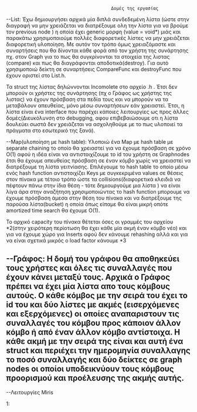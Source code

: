                                            Δομές της εργασίας

--List: Έχω δημιουργήσει αρχικά μία διπλά συνδεδεμένη λίστα (ώστε στην διαγραφή να μην χρειάζεται
 να διατρέξουμε ολη την λίστα για να βρούμε τον previous node ) η οποία έχει generic μορφη (value = void*)
 μιάς και παρακάτω χρησιμοποιούμε πολλές διαφορετικές λίστες να μην χρειάζεται διαφορετική υλοποίηση.
 Με αυτόν τον τρόπο όμως χρειαζόμαστε και συναρτήσεις που θα δίνονται κάθε φορά από τον χρήστη της συνάρτησης
 πχ. στον Graph για το πως θα συγκρίνονται τα στοιχεία της λιστας (compare) και πως θα διαγράφονται αποδοτικά(destroy).
 Για αυτό χρησιμοποιώ δείκτη σε συναρτήσεις CompareFunc και destroyFunc που έχουν οριστεί στο List.h.

 Τα struct της λίστας δηλώννονται Incomolete στο αρχείο .h .
 Έτσι δεν μπορούν οι χρήστες της συνάρτησης (πχ ο Γράφος ως χρήστης της λιστας) να έχουν πρόσβαση στα πεδία τους και να
 μπορούν να τα μεταβάλουν απευθείας, μόνο μέσω συναρτήσεων εάν χρειαστεί. Έτσι, η λίστα είναι ένα interface που παρέχει 
 κάποιες λειτουργίες ως προς άλλες δομές(Διευκόλυνση στο debugging, αφου επιβεβαιώσουμε οτι η λίστα δουλεύει σωστά
 δεν χρειάζεται να ασχοληθούμε με το πως υλοποιεί τα πράγματα στο εσωτερικό της ξανά).

--Map(υλοποίηση με hash table): Υλοποιώ ένα Map με hash table με separate chaining το οποίο θα χρειαστεί για να έχουμε πρόσβαση
 σε χρόνο Ο(1) αφού η ιδέα είναι να αντιστοιχίζουμε το id του χρήστη σε Graphnodes έτσι θα έχουμε απευθείας πρόσβαση σε έναν 
 κόμβο χωρίς να χρειαστεί να διατρέξουμε τη λίστα γειτνίασης. Επιλέγουμε το hash table το οποίο μέσω ενός hash function 
 αντιστοιχίζει Keys με συγκεκριμένα values σε θέσεις στον πίνακα με τέτοιο τρόπο ώστε τα collisions(διαφορετικά κλειδιά να 
 πέφτουν πάνω στην ίδια θέση - τότε δημιουργούμε μια λίστα ) να είναι λίγα άρα στην αναζήτηση χρησιμοποιώντας το hash function
 μπορουμε να έχουμε πρόσβαση άμεσα στην θέση του πίνακα και να διατρέξουμε της παρούσα λίστα(bucket) η οποία όπως είπαμε
 θα είναι μικρή οπότε amortized time search θα έχουμε O(1).

 To αρχικό capacity του πίνακα θέτεται όσες οι γραμμές του αρχείου *2(στην χειρότερη περίοτωση θα έχει κάθε μία ακμή έναν κόμβο νέο)
 και για να έχουμε χώρο για Inserts αφού δεν κάνουμε rehashing αλλά και για να είναι σχετικά μικρός ο load factor κάνουμε *3

--Γράφος: H δομή του γράφου θα αποθηκεύει τους χρήστες και όλες τις συναλλαγές που έχουν κάνει μεταξύ τους.
 Αρχικά ο Γράφος πρέπει να έχει μία λίστα απο τους κόμβους αυτούς. Ο κάθε κόμβος με την σειρά του έχει το id 
 του και δύο λίστες με ακμές (εισερχόμενες και εξερχόμενες) οι οποίες αναπαριστουν τις συναλλαγές του κόμβου 
 προς κάποιον άλλον κόμβο ή από έναν άλλον κόμβο αντίστοιχα. Η κάθε ακμή με την σειρά της είναι και αυτή ένα struct
 και περιέχει την ημερομηνία συναλλαγης το ποσό συναλλαγής και δύο δείκτες σε graph nodes οι οποίοι υποδεικνύουν 
 τους κόμβους προορισμού και προέλευσης της ακμής αυτής.
 -----------------------------------------------------------------------------------------------------------------

--Λειτουργίες Miris

1: 